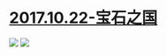 # [2017.10.22-宝石之国](https://bangumi.bilibili.com/anime/6434)
![](https://bilicoverimg.github.io/2017/2017.10.22-宝石之国.jpg)
![](https://bilicover2017.github.io/2017.10.22.jpg)